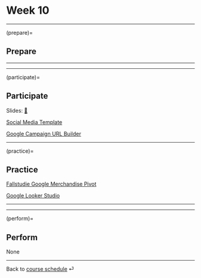 # Week 10


---

(prepare)=
## Prepare



---

---


(participate)=
## Participate

Slides: [📑](https://drive.google.com/file/d/10j_iwEcquhQMZtG3dFd1Hc8wmWpZKIkm/view?usp=sharing)



[Social Media Template](https://docs.google.com/presentation/d/15I-qdXuIzqVQo0m7MPdd_u7YK0joMCWU6fHifHkPZHc/edit?usp=sharing)


[Google Campaign URL Builder](https://ga-dev-tools.web.app/campaign-url-builder/)

---


(practice)=
## Practice

[Fallstudie Google Merchandise Pivot](https://docs.google.com/spreadsheets/d/1hsUE0PHJR-wmELI8y2XFgcYBFFwqKG4UjI3Y8odM6kU/edit?usp=share_link)


[Google Looker Studio](https://datastudio.google.com/)

---

---

(perform)=
## Perform

None

---

Back to [course schedule](../docs/course-schedule.md) ⏎

